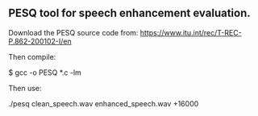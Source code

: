 ## PESQ tool for speech enhancement evaluation. 

Download the PESQ source code from: https://www.itu.int/rec/T-REC-P.862-200102-I/en

Then compile:

$ gcc -o PESQ *.c -lm

Then use:

./pesq clean_speech.wav enhanced_speech.wav +16000

